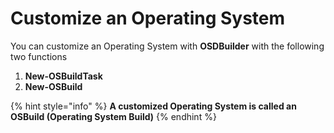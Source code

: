 # Customize an Operating System

You can customize an Operating System with **OSDBuilder** with the following two functions

1. **New-OSBuildTask**
2. **New-OSBuild**

{% hint style="info" %}
**A customized Operating System is called an OSBuild \(Operating System Build\)**
{% endhint %}



